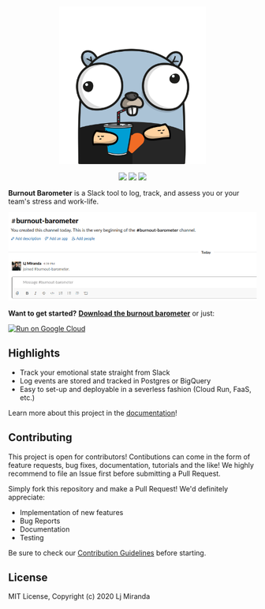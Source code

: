 <p align="center"><img alt="barometer-logo" src="docs/assets/gopher.png" height=320/></p>
<p align="center">
    <a href="https://dev.azure.com/ljvmiranda/ljvmiranda/_build/latest?definitionId=6&branchName=master"><img src="https://dev.azure.com/ljvmiranda/ljvmiranda/_apis/build/status/ljvmiranda921.burnout-barometer?branchName=master"></img></a>
    <a href="https://goreportcard.com/report/github.com/ljvmiranda921/burnout-barometer"><img src="https://goreportcard.com/badge/github.com/ljvmiranda921/burnout-barometer"></img></a>
    <a href="https://godoc.org/github.com/ljvmiranda921/burnout-barometer"><img src="https://godoc.org/github.com/ljvmiranda921/burnout-barometer?status.svg"></img></a>
</p>


**Burnout Barometer** is a Slack tool to log, track, and assess you or your
team's stress and work-life.

![](docs/assets/demo.gif)


**Want to get started?** [**Download the burnout barometer**](https://ljvmiranda921.github.io/burnout-barometer/download/) or just:

[![Run on Google Cloud](https://deploy.cloud.run/button.svg)](https://deploy.cloud.run?git_repo=https://github.com/ljvmiranda921/burnout-barometer.git)

## Highlights

* Track your emotional state straight from Slack
* Log events are stored and tracked in Postgres or BigQuery
* Easy to set-up and deployable in a severless fashion (Cloud Run, FaaS, etc.)

Learn more about this project in the
[documentation](https://ljvmiranda921.github.io/burnout-barometer/)!

## Contributing 

This project is open for contributors! Contibutions can come in the form of
feature requests, bug fixes, documentation, tutorials and the like! We highly
recommend to file an Issue first before submitting a Pull Request.

Simply fork this repository and make a Pull Request! We'd definitely appreciate:

- Implementation of new features
- Bug Reports
- Documentation
- Testing

Be sure to check our [Contribution
Guidelines](https://ljvmiranda921.github.io/burnout-barometer/contributing.html)
before starting.

## License

MIT License, Copyright (c) 2020 Lj Miranda


